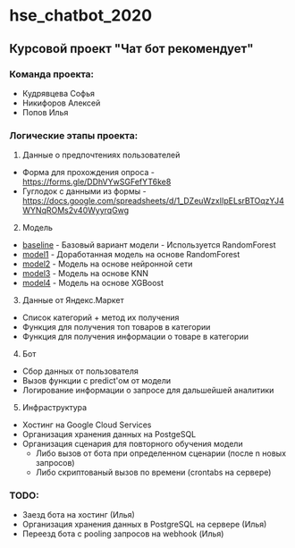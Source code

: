 # hse_chatbot_2020
## Курсовой проект "Чат бот рекомендует"

### Команда проекта:
* Кудрявцева Софья
* Никифоров Алексей
* Попов Илья

### Логические этапы проекта:

1. Данные о предпочтениях пользователей
  * Форма для прохождения опроса - https://forms.gle/DDhVYwSGFefYT6ke8
  * Гуглодок с данными из формы -  https://docs.google.com/spreadsheets/d/1_DZeuWzxIIpELsrBTOqzYJ4WYNqROMs2v40WyyrqGwg
  
2. Модель
  * [baseline](model/baseline.py) - Базовый вариант модели - Используется RandomForest
  * [model1](model/model1.py) - Доработанная модель на основе RandomForest
  * [model2](model/model2.py) - Модель на основе нейронной сети
  * [model3](model/model3.py) - Модель на основе KNN
  * [model4](model/model4.py) - Модель на основе XGBoost
  
3. Данные от Яндекс.Маркет
  * Список категорий + метод их получения
  * Функция для получения топ товаров в категории
  * Функция для получения информации о товаре в категории
  
4. Бот
  * Сбор данных от пользователя
  * Вызов функции с predict'ом от модели
  * Логирование информации о запросе для дальшейшей аналитики
  
5. Инфраструктура
  * Хостинг на Google Cloud Services
  * Организация хранения данных на PostgeSQL
  * Организация сценария для повторного обучения модели
    * Либо вызов от бота при определенном сценарии (после n новых запросов)
    * Либо скриптованый вызов по времени (crontabs на сервере)
    
### TODO:

* Заезд бота на хостинг (Илья)
* Организация хранения данных в PostgreSQL на сервере (Илья)
* Переезд бота с pooling запросов на webhook (Илья)
